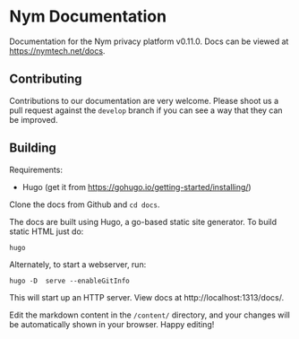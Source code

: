 # Nym Documentation

Documentation for the Nym privacy platform v0.11.0. Docs can be viewed at https://nymtech.net/docs.

## Contributing

Contributions to our documentation are very welcome. Please shoot us a pull request against the `develop` branch if you can see a way that they can be improved.

## Building

Requirements:

- Hugo (get it from https://gohugo.io/getting-started/installing/)

Clone the docs from Github and `cd docs`.

The docs are built using Hugo, a go-based static site generator. To build static HTML just do:

```
hugo
```

Alternately, to start a webserver, run:

```
hugo -D  serve --enableGitInfo
```

This will start up an HTTP server. View docs at http://localhost:1313/docs/.

Edit the markdown content in the `/content/` directory, and your changes will be automatically shown in your browser. Happy editing!
